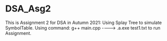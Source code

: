 # DSA_Asg2
This is Assignment 2 for DSA in Autumn 2021: Using Splay Tree to simulate SymbolTable.
Using command: g++ main.cpp ----> \.a.exe test1.txt to run Assignment.
